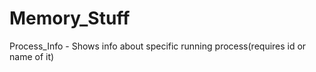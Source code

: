 # Memory_Stuff

Process_Info - Shows info about specific running process(requires id or name of it)
